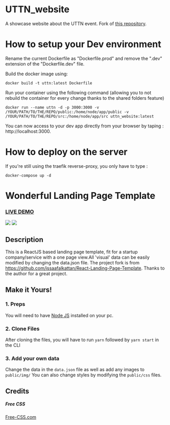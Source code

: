 # UTTN_website
A showcase website about the UTTN event.
Fork of [this repository](https://github.com/wonderfullandingpage/mylandingpage).

# How to setup your Dev environment
Rename the current Dockerfile as "Dockerfile.prod" and remove the ".dev" extension of the "Dockerfile.dev" file.

Build the docker image using:

`docker build -t uttn:latest Dockerfile`

Run your container using the following command (allowing you to not rebuild the container for every change thanks to the shared folders feature)

`docker run --name uttn -d -p 3000:3000 -v /YOUR/PATH/TO/THE/REPO/public:/home/node/app/public -v /YOUR/PATH/TO/THE/REPO/src:/home/node/app/src uttn_website:latest`

You can now access to your dev app directly from your browser by taping : http://localhost:3000.


# How to deploy on the server
If you're still using the traefik reverse-proxy, you only have to type :

`docker-compose up -d`

# Wonderful Landing Page Template

### <a href="https://wonderfullandingpage.github.io/mylandingpage/">LIVE DEMO</a> 

![](https://github.com/wonderfullandingpage/mylandingpage/blob/master/imgs/01.jpg?raw=true)
![](https://github.com/wonderfullandingpage/mylandingpage/blob/master/imgs/02.jpg?raw=true)

## Description
This is a ReactJS based landing page template, fit for a startup company/service with a one page view.All 'visual' data can be easily modified by changing the data.json file. The project fork is from https://github.com/issaafalkattan/React-Landing-Page-Template. Thanks to the author for a great project.

## Make it Yours!
### 1. Preps
You will need to have <a href="https://nodejs.org/">Node JS</a> installed on your pc. 

### 2. Clone Files
After cloning the files, you will have to run ```yarn``` followed by ```yarn start``` in the CLI
### 3. Add your own data 
Change the data in the ```data.json``` file as well as add any images to ```public/img/```
You can also change styles by modifying the ```public/css``` files.


## Credits
##### Free CSS 
<a href="https://www.free-css.com/assets/files/free-css-templates/preview/page234/interact/">Free-CSS.com </a>